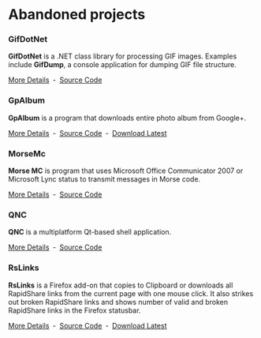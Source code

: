 # Abandoned projects

### GifDotNet

**GifDotNet** is a .NET class library for processing GIF images. Examples include **GifDump**, a console application for dumping GIF file structure.

[More Details](https://github.com/vurdalakov/abandoned/wiki/GifDotNet)&nbsp;&nbsp;&dash;&nbsp;&nbsp;[Source Code](https://github.com/vurdalakov/abandoned/tree/master/gifdotnet)

### GpAlbum

**GpAlbum** is a program that downloads entire photo album from Google+.

[More Details](https://github.com/vurdalakov/abandoned/wiki/GpAlbum)&nbsp;&nbsp;&dash;&nbsp;&nbsp;[Source Code](https://github.com/vurdalakov/abandoned/tree/master/gpalbum)&nbsp;&nbsp;&dash;&nbsp;&nbsp;[Download Latest](https://github.com/vurdalakov/abandoned/raw/master/gpalbum/bin/gpalbum103.zip)

### MorseMc

**Morse MC** is program that uses Microsoft Office Communicator 2007 or Microsoft Lync status to transmit messages in Morse code. 

[More Details](https://github.com/vurdalakov/abandoned/wiki/MorseMc)&nbsp;&nbsp;&dash;&nbsp;&nbsp;[Source Code](https://github.com/vurdalakov/abandoned/tree/master/morsemc)

### QNC

**QNC** is a multiplatform Qt-based shell application.

[More Details](https://github.com/vurdalakov/abandoned/wiki/QNC)&nbsp;&nbsp;&dash;&nbsp;&nbsp;[Source Code](https://github.com/vurdalakov/abandoned/tree/master/qnc)

### RsLinks

**RsLinks** is a Firefox add-on that copies to Clipboard or downloads all RapidShare links from the current page with one mouse click. It also strikes out broken RapidShare links and shows number of valid and broken RapidShare links in the Firefox statusbar.

[More Details](https://github.com/vurdalakov/abandoned/wiki/RsLinks)&nbsp;&nbsp;&dash;&nbsp;&nbsp;[Source Code](https://github.com/vurdalakov/abandoned/tree/master/rslinks)&nbsp;&nbsp;&dash;&nbsp;&nbsp;[Download Latest](https://addons.mozilla.org/en-US/firefox/addon/rs-links/)
